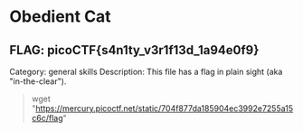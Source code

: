 # Obedient Cat

## FLAG: picoCTF{s4n1ty_v3r1f13d_1a94e0f9}

Category: general skills
Description: This file has a flag in plain sight (aka "in-the-clear").

> wget "https://mercury.picoctf.net/static/704f877da185904ec3992e7255a15c6c/flag"
